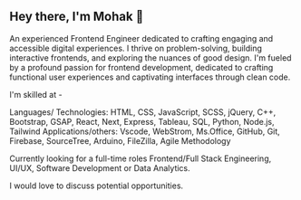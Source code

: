 ## Hey there, I'm Mohak 👋
An experienced Frontend Engineer dedicated to crafting engaging and accessible digital experiences. I thrive on problem-solving, building interactive frontends, and exploring the nuances of good design.
I'm fueled by a profound passion for frontend development, dedicated to crafting functional user experiences and captivating interfaces through clean code. 


I'm skilled at -

Languages/ Technologies: HTML, CSS, JavaScript, SCSS, jQuery, C++, Bootstrap, GSAP, React, Next, Express, Tableau, SQL, Python, Node.js, Tailwind
Applications/others: Vscode, WebStrom, Ms.Office, GitHub, Git, Firebase, SourceTree, Arduino, FileZilla, Agile Methodology


Currently looking for a full-time roles Frontend/Full Stack Engineering, UI/UX, Software Development or Data Analytics.

I would love to discuss potential opportunities.


<!--
**MohakWaghchaure/MohakWaghchaure** is a ✨ _special_ ✨ repository because its `README.md` (this file) appears on your GitHub profile.

Here are some ideas to get you started:

- 🔭 I’m currently working on ...
- 🌱 I’m currently learning ...
- 👯 I’m looking to collaborate on ...
- 🤔 I’m looking for help with ...
- 💬 Ask me about ...
- 📫 How to reach me: ...
- 😄 Pronouns: ...
- ⚡ Fun fact: ...
-->
